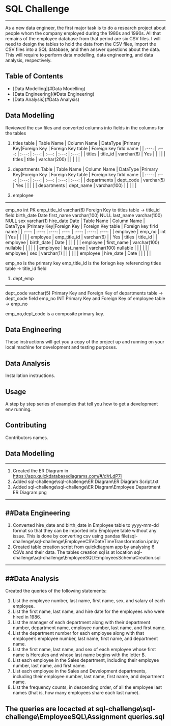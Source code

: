 # SQL Challenge

----
As a new data engineer, the first major task is to do a research project about people whom the company employed during the 1980s and 1990s. All that remains of the employee database from that period are six CSV files.
I will need to design the tables to hold the data from the CSV files, import the CSV files into a SQL database, and then answer questions about the data. This will require to perform data modelling, data engineering, and data analysis, respectively.

## Table of Contents

- [Data Modelling](#Data Modelling)
- [Data Engineering](#Data Engineering)
- [Data Analysis](#Data Analysis)

## Data Modelling
Reviewed the csv files and converted columns into fields in the columns for the tables
1. titles table
| Table Name | Column Name |  DataType |Primary Key|Foreign Key  | Foreign Key table | Foreign key firld name |
| :---: | :---: | :---: | :---: | :---: | :---: | :---: |
| titles | title_id | varchar(6) | Yes |  |  | | 
| titles | title | varchar(200) |  |  |  | | 

1. departments Table
| Table Name | Column Name |  DataType |Primary Key|Foreign Key  | Foreign Key table | Foreign key firld name |
| :---: | :---: | :---: | :---: | :---: | :---: | :---: |
| departments | dept_code | varchar(5) | Yes |  |  | | 
| departments | dept_name | varchar(100) |  |  |  | | 


1. employee
------------------------ 
emp_no int PK
emp_title_id varchar(6) Foreign Key to titles table -> title_id field
birth_date Date
first_name varchar(100) NULL
last_name varchar(100) NULL
sex varchar(1)
hire_date Date
| Table Name | Column Name |  DataType |Primary Key|Foreign Key  | Foreign Key table | Foreign key firld name |
| :---: | :---: | :---: | :---: | :---: | :---: | :---: |
| employee | emp_no | int | Yes |  |  | | 
| employee | emp_title_id | varchar(6) |  | Yes | titles | title_id | 
| employee | birth_date | Date |  |  |  | | 
| employee | first_name | varchar(100) nullable |  |  |  | | 
| employee | last_name | varchar(100) nullable |  |  |  | | 
| employee | sex | varchar(1) |  |  |  | | 
| employee | hire_date | Date |  |  |  | | 


emp_no is the primary key
emp_title_id is the foriegn key referencing titles table -> title_id field


1. dept_emp
---------------------------------
dept_code varchar(5) Primary Key and Foreign Key of departments table -> dept_code field
emp_no INT Primary Key and Foreign Key of employee table -> emp_no

emp_no,dept_code is a composite primary key.


## Data Engineering
These instructions will get you a copy of the project up and running on your local machine for development and testing purposes.

## Data Analysis
Installation instructions.

## Usage
A step by step series of examples that tell you how to get a development env running.

## Contributing
Contributors names.








## Data Modelling
----
1. Created the ER Diagram in https://app.quickdatabasediagrams.com/#/d/rLdP7i
1. Added sql-challenge\sql-challenge\ER Diagram\ER Diagram Script.txt
1. Added sql-challenge\sql-challenge\ER Diagram\Employee Department ER Diagram.png
----
##Data Engineering
----
1. Converted hire_date and birth_date in Employee table to yyyy-mm-dd format so that they can be imported into Employee table without any issue. This is done by converting csv using pandas file(sql-challenge\sql-challenge\EmployeeCSVDateTimeTransformation.ipnby
1. Created table creation script from quickdiagram app by analysing 6 CSVs and their data. The tables creation sql is at location sql-challenge\sql-challenge\EmployeeSQL\EmployeesSchemaCreation.sql
----
##Data Analysis
----
Created the queries of the following statements: 
1. List the employee number, last name, first name, sex, and salary of each employee. 
1. List the first name, last name, and hire date for the employees who were hired in 1986. 
1. List the manager of each department along with their department number, department name, employee number, last name, and first name. 
1. List the department number for each employee along with that employee’s employee number, last name, first name, and department name. 
1. List the first name, last name, and sex of each employee whose first name is Hercules and whose last name begins with the letter B. 
1. List each employee in the Sales department, including their employee number, last name, and first name. 
1. List each employee in the Sales and Development departments, including their employee number, last name, first name, and department name. 
1. List the frequency counts, in descending order, of all the employee last names (that is, how many employees share each last name). 

The queries are locacted at sql-challenge\sql-challenge\EmployeeSQL\Assignment queries.sql
----
